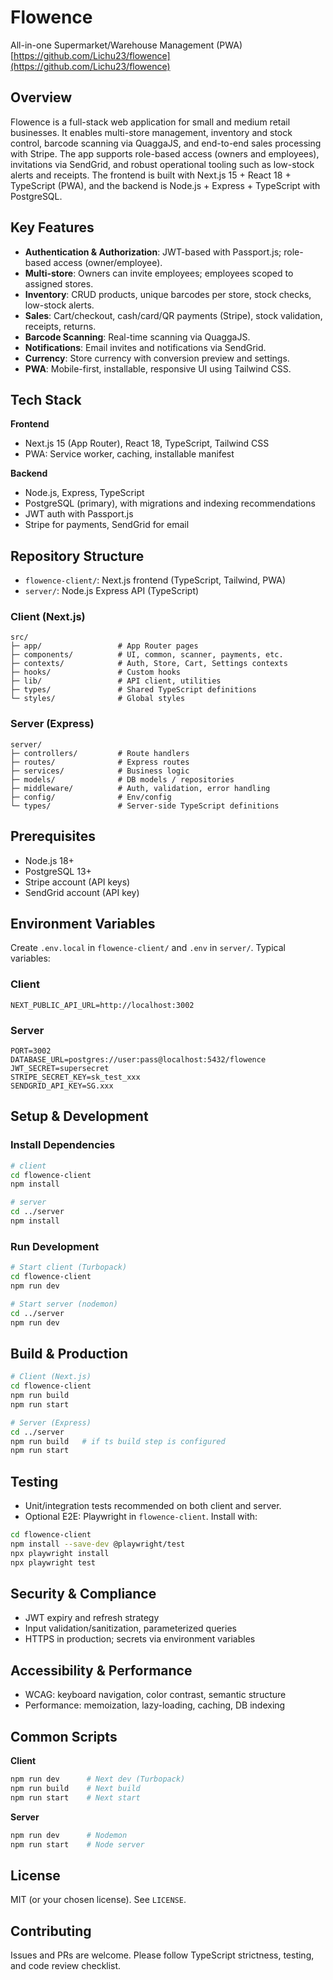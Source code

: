 # Flowence

All-in-one Supermarket/Warehouse Management (PWA)
[https://github.com/Lichu23/flowence](https://github.com/Lichu23/flowence)

## Overview

Flowence is a full-stack web application for small and medium retail businesses. It enables multi-store management, inventory and stock control, barcode scanning via QuaggaJS, and end-to-end sales processing with Stripe. The app supports role-based access (owners and employees), invitations via SendGrid, and robust operational tooling such as low-stock alerts and receipts. The frontend is built with Next.js 15 + React 18 + TypeScript (PWA), and the backend is Node.js + Express + TypeScript with PostgreSQL.

## Key Features

* **Authentication & Authorization**: JWT-based with Passport.js; role-based access (owner/employee).
* **Multi-store**: Owners can invite employees; employees scoped to assigned stores.
* **Inventory**: CRUD products, unique barcodes per store, stock checks, low-stock alerts.
* **Sales**: Cart/checkout, cash/card/QR payments (Stripe), stock validation, receipts, returns.
* **Barcode Scanning**: Real-time scanning via QuaggaJS.
* **Notifications**: Email invites and notifications via SendGrid.
* **Currency**: Store currency with conversion preview and settings.
* **PWA**: Mobile-first, installable, responsive UI using Tailwind CSS.

## Tech Stack

**Frontend**

* Next.js 15 (App Router), React 18, TypeScript, Tailwind CSS
* PWA: Service worker, caching, installable manifest

**Backend**

* Node.js, Express, TypeScript
* PostgreSQL (primary), with migrations and indexing recommendations
* JWT auth with Passport.js
* Stripe for payments, SendGrid for email

## Repository Structure

* `flowence-client/`: Next.js frontend (TypeScript, Tailwind, PWA)
* `server/`: Node.js Express API (TypeScript)

### Client (Next.js)

```
src/
├─ app/                 # App Router pages
├─ components/          # UI, common, scanner, payments, etc.
├─ contexts/            # Auth, Store, Cart, Settings contexts
├─ hooks/               # Custom hooks
├─ lib/                 # API client, utilities
├─ types/               # Shared TypeScript definitions
└─ styles/              # Global styles
```

### Server (Express)

```
server/
├─ controllers/         # Route handlers
├─ routes/              # Express routes
├─ services/            # Business logic
├─ models/              # DB models / repositories
├─ middleware/          # Auth, validation, error handling
├─ config/              # Env/config
└─ types/               # Server-side TypeScript definitions
```

## Prerequisites

* Node.js 18+
* PostgreSQL 13+
* Stripe account (API keys)
* SendGrid account (API key)

## Environment Variables

Create `.env.local` in `flowence-client/` and `.env` in `server/`. Typical variables:

### Client

```
NEXT_PUBLIC_API_URL=http://localhost:3002
```

### Server

```
PORT=3002
DATABASE_URL=postgres://user:pass@localhost:5432/flowence
JWT_SECRET=supersecret
STRIPE_SECRET_KEY=sk_test_xxx
SENDGRID_API_KEY=SG.xxx
```

## Setup & Development

### Install Dependencies

```bash
# client
cd flowence-client
npm install

# server
cd ../server
npm install
```

### Run Development

```bash
# Start client (Turbopack)
cd flowence-client
npm run dev

# Start server (nodemon)
cd ../server
npm run dev
```

## Build & Production

```bash
# Client (Next.js)
cd flowence-client
npm run build
npm run start

# Server (Express)
cd ../server
npm run build   # if ts build step is configured
npm run start
```

## Testing

* Unit/integration tests recommended on both client and server.
* Optional E2E: Playwright in `flowence-client`. Install with:

```bash
cd flowence-client
npm install --save-dev @playwright/test
npx playwright install
npx playwright test
```

## Security & Compliance

* JWT expiry and refresh strategy
* Input validation/sanitization, parameterized queries
* HTTPS in production; secrets via environment variables

## Accessibility & Performance

* WCAG: keyboard navigation, color contrast, semantic structure
* Performance: memoization, lazy-loading, caching, DB indexing

## Common Scripts

**Client**

```bash
npm run dev      # Next dev (Turbopack)
npm run build    # Next build
npm run start    # Next start
```

**Server**

```bash
npm run dev      # Nodemon
npm run start    # Node server
```

## License

MIT (or your chosen license). See `LICENSE`.

## Contributing

Issues and PRs are welcome. Please follow TypeScript strictness, testing, and code review checklist.
